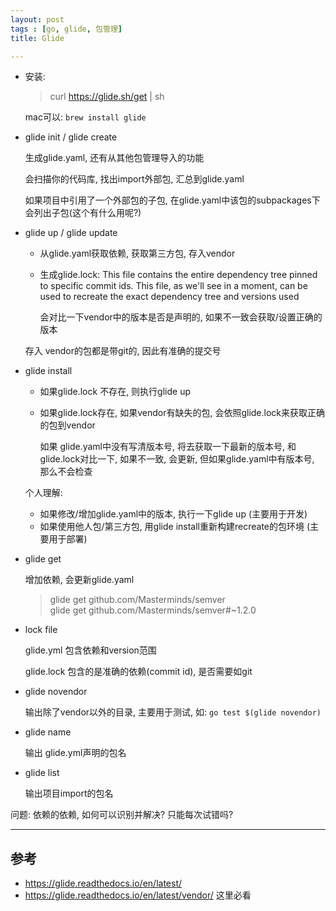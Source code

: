 ```yaml
---
layout: post
tags : [go, glide, 包管理]
title: Glide

---
```


* 安装:

  > curl https://glide.sh/get | sh

  mac可以: `brew install glide`

* glide init / glide create

  生成glide.yaml, 还有从其他包管理导入的功能

  会扫描你的代码库, 找出import外部包, 汇总到glide.yaml

  如果项目中引用了一个外部包的子包, 在glide.yaml中该包的subpackages下会列出子包(这个有什么用呢?)

* glide up / glide update

  * 从glide.yaml获取依赖, 获取第三方包, 存入vendor

  * 生成glide.lock: This file contains the entire dependency tree pinned to specific commit ids. This file, as we'll see in a moment, can be used to recreate the exact dependency tree and versions used

    会对比一下vendor中的版本是否是声明的, 如果不一致会获取/设置正确的版本

  存入 vendor的包都是带git的, 因此有准确的提交号

* glide install

  * 如果glide.lock 不存在, 则执行glide up

  * 如果glide.lock存在, 如果vendor有缺失的包, 会依照glide.lock来获取正确的包到vendor

    如果 glide.yaml中没有写清版本号, 将去获取一下最新的版本号, 和glide.lock对比一下, 如果不一致, 会更新, 但如果glide.yaml中有版本号, 那么不会检查


  个人理解:

  * 如果修改/增加glide.yaml中的版本, 执行一下glide up (主要用于开发)
  * 如果使用他人包/第三方包, 用glide install重新构建recreate的包环境 (主要用于部署)

* glide get

  增加依赖, 会更新glide.yaml

  > glide get github.com/Masterminds/semver  
  > glide get github.com/Masterminds/semver#~1.2.0

* lock file

  glide.yml 包含依赖和version范围

  glide.lock 包含的是准确的依赖(commit id), 是否需要如git

* glide novendor

  输出除了vendor以外的目录, 主要用于测试, 如: `go test $(glide novendor)`

* glide name

  输出 glide.yml声明的包名

* glide list

  输出项目import的包名


问题: 依赖的依赖, 如何可以识别并解决? 只能每次试错吗?


---

## 参考

* https://glide.readthedocs.io/en/latest/
* https://glide.readthedocs.io/en/latest/vendor/ 这里必看

